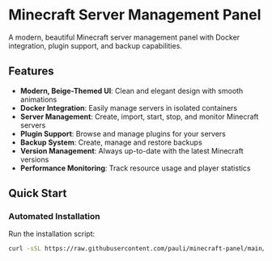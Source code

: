# Minecraft Server Management Panel

A modern, beautiful Minecraft server management panel with Docker integration, plugin support, and backup capabilities.

## Features

- **Modern, Beige-Themed UI**: Clean and elegant design with smooth animations
- **Docker Integration**: Easily manage servers in isolated containers
- **Server Management**: Create, import, start, stop, and monitor Minecraft servers
- **Plugin Support**: Browse and manage plugins for your servers
- **Backup System**: Create, manage and restore backups
- **Version Management**: Always up-to-date with the latest Minecraft versions
- **Performance Monitoring**: Track resource usage and player statistics

## Quick Start

### Automated Installation

Run the installation script:

```bash
curl -sSL https://raw.githubusercontent.com/pauli/minecraft-panel/main/install.sh | sudo bash